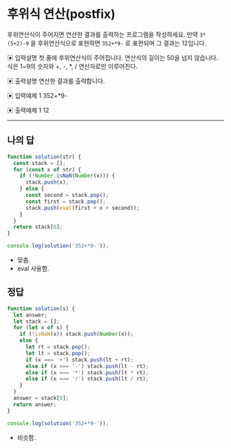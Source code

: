 # 후위식 연산(postfix)

후위연산식이 주어지면 연산한 결과를 출력하는 프로그램을 작성하세요.
 만약 `3*(5+2)-9` 을 후위연산식으로 표현하면 `352+*9-` 로 표현되며 그 결과는 12입니다.

▣ 입력설명
 첫 줄에 후위연산식이 주어집니다. 연산식의 길이는 50을 넘지 않습니다. 식은 1~9의 숫자와 +, -, *, / 연산자로만 이루어진다.

▣ 출력설명
 연산한 결과를 출력합니다.

▣ 입력예제 1 352+*9-

▣ 출력예제 1 12

---

## 나의 답

```js
function solution(str) {
  const stack = [];
  for (const x of str) {
    if (!Number.isNaN(Number(x))) {
      stack.push(x);
    } else {
      const second = stack.pop();
      const first = stack.pop();
      stack.push(eval(first + x + second));
    }
  }
  return stack[0];
}

console.log(solution('352+*9-'));

```

- 맞춤.
- eval 사용함.

## 정답

```js
function solution(s) {
  let answer;
  let stack = [];
  for (let x of s) {
    if (!isNaN(x)) stack.push(Number(x));
    else {
      let rt = stack.pop();
      let lt = stack.pop();
      if (x === '+') stack.push(lt + rt);
      else if (x === '-') stack.push(lt - rt);
      else if (x === '*') stack.push(lt * rt);
      else if (x === '/') stack.push(lt / rt);
    }
  }
  answer = stack[0];
  return answer;
}

console.log(solution('352+*9-'));
```

- 비슷함.
